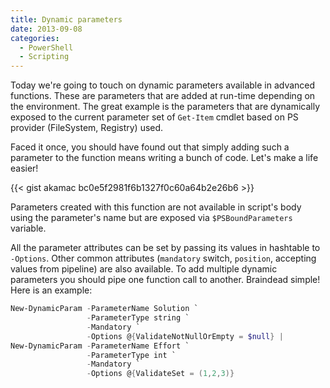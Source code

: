 ```yaml
---
title: Dynamic parameters
date: 2013-09-08
categories:
  - PowerShell
  - Scripting
---
```


Today we're going to touch on dynamic parameters available in advanced functions. These are parameters that are added at run-time depending on the environment. The great example is the parameters that are dynamically exposed to the current parameter set of `Get-Item` cmdlet based on PS provider (FileSystem, Registry) used.
  
Faced it once, you should have found out that simply adding such a parameter to the function means writing a bunch of code. Let's make a life easier!

{{< gist akamac bc0e5f2981f6b1327f0c60a64b2e26b6 >}}

Parameters created with this function are not available in script's body using the parameter's name but are exposed via `$PSBoundParameters` variable.
  
All the parameter attributes can be set by passing its values in hashtable to `-Options`. Other common attributes (`mandatory` switch, `position`, accepting values from pipeline) are also available. To add multiple dynamic parameters you should pipe one function call to another. Braindead simple! Here is an example:

```powershell
New-DynamicParam -ParameterName Solution `
                 -ParameterType string `
                 -Mandatory `
                 -Options @{ValidateNotNullOrEmpty = $null} |
New-DynamicParam -ParameterName Effort `
                 -ParameterType int `
                 -Mandatory `
                 -Options @{ValidateSet = (1,2,3)}
```